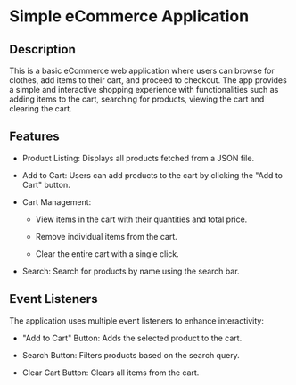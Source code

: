 # Simple eCommerce Application

## Description

This is a basic eCommerce web application where users can browse for clothes, add items to their cart, and proceed to checkout. The app provides a simple and interactive shopping experience with functionalities such as adding items to the cart, searching for products, viewing the cart and clearing the cart.

## Features

- Product Listing: Displays all products fetched from a JSON file.

- Add to Cart: Users can add products to the cart by clicking the "Add to Cart" button.

- Cart Management:

  - View items in the cart with their quantities and total price.

  - Remove individual items from the cart.

  - Clear the entire cart with a single click.

- Search: Search for products by name using the search bar.


## Event Listeners

The application uses multiple event listeners to enhance interactivity:

- "Add to Cart" Button: Adds the selected product to the cart.

- Search Button: Filters products based on the search query.

- Clear Cart Button: Clears all items from the cart.

